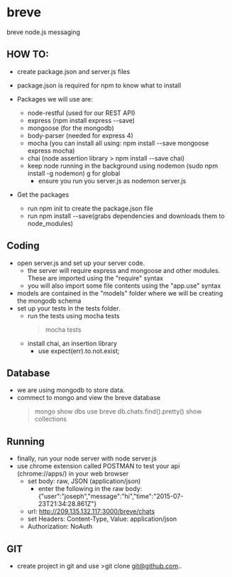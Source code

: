 # breve
breve node.js messaging

HOW TO:
----------
- create package.json and server.js files
- package.json is required for npm to know what to install

- Packages we will use are:
	- node-restful (used for our REST API)
	- express (npm install express --save)
	- mongoose (for the mongodb)
	- body-parser (needed for express 4)
	- mocha (you can install all using: npm install --save mongoose express mocha)
	- chai (node assertion library > npm install --save chai)
	- keep node running in the background using nodemon (sudo npm install -g nodemon) g for global
		- ensure you run you server.js as nodemon server.js
	

- Get the packages
	- run npm init to create the package.json file
	- run npm install --save(grabs dependencies and downloads them to node_modules)

Coding
----------
- open server.js and set up your server code.
	- the server will require express and mongoose and other modules. These are imported using the "require" syntax
	- you will also import some file contents using the "app.use" syntax
- models are contained in the "models" folder where we will be creating the mongodb schema
- set up your tests in the tests folder.
	- run the tests using mocha tests
		> mocha tests
	- install chai, an insertion library
		- use expect(err).to.not.exist;

Database
----------
- we are using mongodb to store data.
- commect to mongo and view the breve database
	> mongo
	> show dbs
	> use breve
	> db.chats.find().pretty()
	> show collections
	
Running
----------
- finally, run your node server with node server.js
- use chrome extension called POSTMAN to test your api (chrome://apps/) in your web browser
	- set body: raw, JSON (application/json)
		- enter the following in the raw body: {"user":"joseph","message":"hi","time":"2015-07-23T21:34:28.861Z"}
	- url: http://209.135.132.117:3000/breve/chats
	- set Headers: Content-Type, Value: application/json
	- Authorization: NoAuth

GIT
----------
- create project in git and use >git clone git@github.com..
